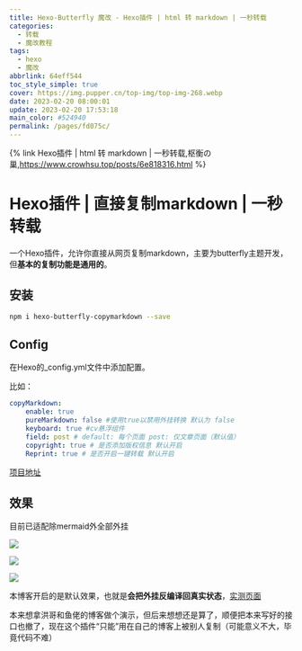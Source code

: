 ```yaml
---
title: Hexo-Butterfly 魔改 - Hexo插件 | html 转 markdown | 一秒转载
categories: 
  - 转载
  - 魔改教程
tags: 
  - hexo
  - 魔改
abbrlink: 64eff544
toc_style_simple: true
cover: https://img.pupper.cn/top-img/top-img-268.webp
date: 2023-02-20 08:00:01
update: 2023-02-20 17:53:18
main_color: #524940
permalink: /pages/fd075c/
---
```


{% link Hexo插件 | html 转 markdown | 一秒转载,枢衡の巢,https://www.crowhsu.top/posts/6e818316.html %}

# Hexo插件 | 直接复制markdown | 一秒转载

一个Hexo插件，允许你直接从网页复制markdown，主要为butterfly主题开发，但**基本的复制功能是通用的**。

## 安装

```sh
npm i hexo-butterfly-copymarkdown --save
```

## Config

在Hexo的\_config.yml文件中添加配置。

比如：

```yml
copyMarkdown: 
    enable: true 
    pureMarkdown: false #使用true以禁用外挂转换 默认为 false 
    keyboard: true #cv悬浮组件 
    field: post # default: 每个页面 post: 仅文章页面（默认值） 
    copyright: true # 是否添加版权信息 默认开启 
    Reprint: true # 是否开启一键转载 默认开启
```

[项目地址](https://github.com/charles-hsuz/hexo-butterfly-copymarkdown)

## 效果

目前已适配除mermaid外全部外挂

![](https://picbed-1304952903.cos.ap-beijing.myqcloud.com/pic/steve202302111032837.gif)

![](https://picbed-1304952903.cos.ap-beijing.myqcloud.com/pic/steve202302111032501.gif)

![](https://picbed-1304952903.cos.ap-beijing.myqcloud.com/pic/steve202302111033577.gif)

本博客开启的是默认效果，也就是**会把外挂反编译回真实状态**，[实测页面](/posts/d87f7e0c.html)

本来想拿洪哥和鱼佬的博客做个演示，但后来想想还是算了，顺便把本来写好的接口也撤了，现在这个插件“只能”用在自己的博客上被别人复制（可能意义不大，毕竟代码不难）

